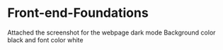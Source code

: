# Front-end-Foundations
Attached the screenshot for the webpage dark mode
Background color black and font color white

